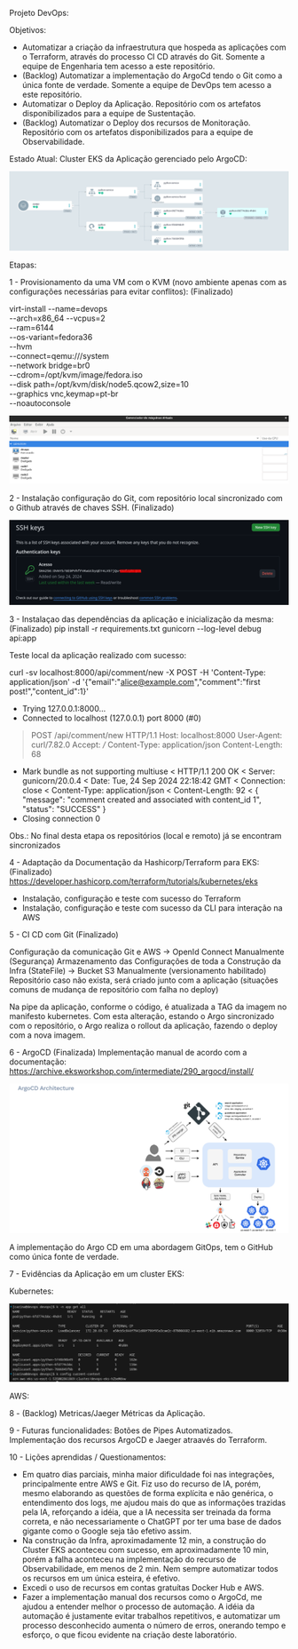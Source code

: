 Projeto DevOps:

Objetivos:

 - Automatizar a criação da infraestrutura que hospeda as aplicações com o Terraform, através do processo CI CD através do Git.
   Somente a equipe de Engenharia tem acesso a este repositório.
 - (Backlog) Automatizar a implementação do ArgoCd tendo o Git como a única fonte de verdade. 
   Somente a equipe de DevOps tem acesso a este repositório.
 - Automatizar o Deploy da Aplicação.
   Repositório com os artefatos disponibilizados para a equipe de Sustentação.
 - (Backlog) Automatizar o Deploy dos recursos de Monitoração. 
   Repositório com os artefatos disponibilizados para a equipe de Observabilidade.

Estado Atual:
 Cluster EKS da Aplicação gerenciado pelo ArgoCD:

<img src="https://github.com/carina-pereira-devops/devops/blob/cda45bff905bbf3e7d0e2d6ad750e487296080f1/imagens/resultado_final.png" alt="ArgoCD">

Etapas:

1 - Provisionamento da uma VM com o KVM (novo ambiente apenas com as configurações necessárias para evitar conflitos): (Finalizado)

virt-install --name=devops \
             --arch=x86_64 --vcpus=2 \
             --ram=6144 \
             --os-variant=fedora36 \
             --hvm \
             --connect=qemu:///system \
             --network bridge=br0 \
             --cdrom=/opt/kvm/image/fedora.iso \
             --disk path=/opt/kvm/disk/node5.qcow2,size=10 \
             --graphics vnc,keymap=pt-br \
             --noautoconsole

<img src="https://github.com/carina-pereira-devops/devops/blob/cda45bff905bbf3e7d0e2d6ad750e487296080f1/imagens/virtmng.png" alt="KVM">

2 - Instalação configuração do Git, com repositório local sincronizado com o Github através de chaves SSH. (Finalizado)

<img src="https://github.com/carina-pereira-devops/devops/blob/cda45bff905bbf3e7d0e2d6ad750e487296080f1/imagens/git.png" alt="Git">

3 - Instalaçao das dependências da aplicação e inicialização da mesma: (Finalizado)
pip install -r requirements.txt
gunicorn --log-level debug api:app

Teste local da aplicação realizado com sucesso:

curl -sv localhost:8000/api/comment/new -X POST -H 'Content-Type: application/json' -d '{"email":"alice@example.com","comment":"first post!","content_id":1}'
*   Trying 127.0.0.1:8000...
* Connected to localhost (127.0.0.1) port 8000 (#0)
> POST /api/comment/new HTTP/1.1
> Host: localhost:8000
> User-Agent: curl/7.82.0
> Accept: */*
> Content-Type: application/json
> Content-Length: 68
> 
* Mark bundle as not supporting multiuse
< HTTP/1.1 200 OK
< Server: gunicorn/20.0.4
< Date: Tue, 24 Sep 2024 22:18:42 GMT
< Connection: close
< Content-Type: application/json
< Content-Length: 92
< 
{
  "message": "comment created and associated with content_id 1", 
  "status": "SUCCESS"
}
* Closing connection 0

Obs.: No final desta etapa os repositórios (local e remoto) já se encontram sincronizados

4 - Adaptação da Documentação da Hashicorp/Terraform para EKS: (Finalizado)
https://developer.hashicorp.com/terraform/tutorials/kubernetes/eks 

- Instalação, configuração e teste com sucesso do Terraform
- Instalação, configuração e teste com sucesso da CLI para interação na AWS

5 - CI CD com Git (Finalizado)

Configuração da comunicação Git e AWS -> OpenId Connect Manualmente (Segurança)
Armazenamento das Configurações de toda a Construção da Infra (StateFile) -> Bucket S3 Manualmente (versionamento habilitado)
Repositório caso não exista, será criado junto com a aplicação (situações comuns de mudança de repositório com falha no deploy)

Na pipe da aplicação, conforme o código, é atualizada a TAG da imagem no manifesto kubernetes. 
Com esta alteração, estando o Argo sincronizado com o repositório, o Argo realiza o rollout da aplicação, fazendo o deploy com a nova imagem.

6 - ArgoCD  (Finalizada)
Implementação manual de acordo com a documentação: 
https://archive.eksworkshop.com/intermediate/290_argocd/install/

<img src="https://github.com/carina-pereira-devops/devops/blob/cda45bff905bbf3e7d0e2d6ad750e487296080f1/imagens/doc.png" alt="Git">

A implementação do Argo CD em uma abordagem GitOps, tem o GitHub como única fonte de verdade.

7 - Evidências da Aplicação em um cluster EKS:

Kubernetes:

<img src="https://github.com/carina-pereira-devops/devops/blob/cda45bff905bbf3e7d0e2d6ad750e487296080f1/imagens/k8s.png" alt="K8S">

AWS:

8 - (Backlog) Metricas/Jaeger 
Métricas da Aplicação.

9 - Futuras funcionalidades:
Botões de Pipes Automatizados.
Implementação dos recursos ArgoCD e Jaeger atraavés do Terraform.

10 - Lições aprendidas / Questionamentos:

- Em quatro dias parciais, minha maior dificuldade foi nas integrações, principalmente entre AWS e Git. Fiz uso do recurso de IA, porém, mesmo elaborando as questões de forma explícita e não genérica, o entendimento dos logs, me ajudou mais do que as informações trazidas pela IA, reforçando a idéia, que a IA necessita ser treinada da forma correta, e não necessariamente o ChatGPT por ter uma base de dados gigante como o Google seja tão efetivo assim.
- Na construção da Infra, aproximadamente 12 min, a construção do Cluster EKS aconteceu com sucesso, em aproximadamente 10 min, porém a falha aconteceu na implementação do recurso de Observabilidade, em menos de 2 min. Nem sempre automatizar todos os recursos em um única esteira, é efetivo.
- Excedi o uso de recursos em contas gratuítas Docker Hub e AWS.
- Fazer a implementação manual dos recursos como o ArgoCd, me ajudou a entender melhor o processo de automação. A idéia da automação é justamente evitar trabalhos repetitivos,
e automatizar um processo desconhecido aumenta o número de erros, onerando tempo e esforço, o que ficou evidente na criação deste laboratório.

